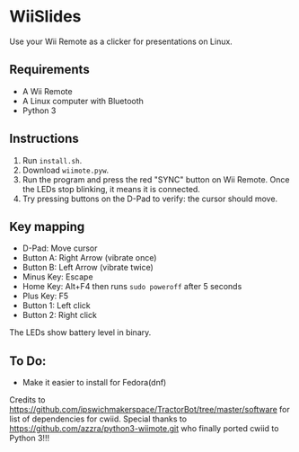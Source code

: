 # WiiSlides
Use your Wii Remote as a clicker for presentations on Linux.

## Requirements

- A Wii Remote
- A Linux computer with Bluetooth
- Python 3

## Instructions

1. Run `install.sh`.
2. Download `wiimote.pyw`.
3. Run the program and press the red "SYNC" button on Wii Remote. Once the LEDs stop blinking, it means it is connected.
4. Try pressing buttons on the D-Pad to verify: the cursor should move.

## Key mapping

- D-Pad: Move cursor
- Button A: Right Arrow (vibrate once)
- Button B: Left Arrow (vibrate twice)
- Minus Key: Escape
- Home Key: <kdb> Alt+F4 </kbd> then runs `sudo poweroff` after 5 seconds
- Plus Key: F5
- Button 1: Left click
- Button 2: Right click

The LEDs show battery level in binary.

## To Do:
- Make it easier to install for Fedora(dnf)

Credits to https://github.com/ipswichmakerspace/TractorBot/tree/master/software for list of dependencies for cwiid.
Special thanks to https://github.com/azzra/python3-wiimote.git who finally ported cwiid to Python 3!!!
